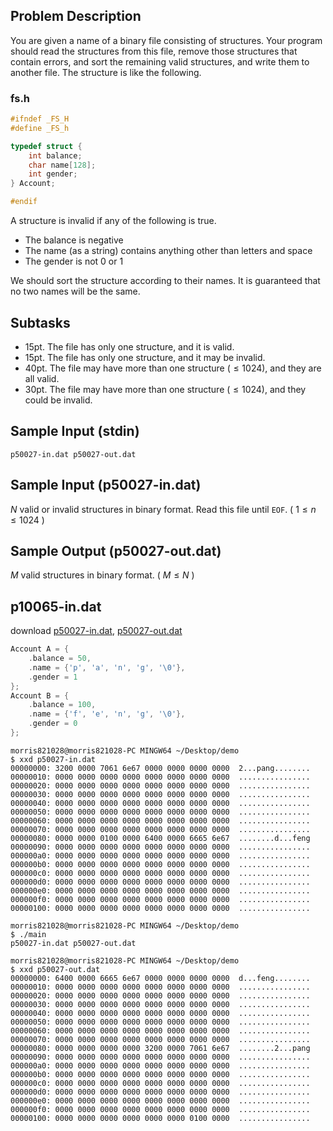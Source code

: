 ## Problem Description ##

You are given a name of a binary file consisting of structures. Your program should read the structures from this file, remove those structures that contain errors, and sort the remaining valid structures, and write them to another file. The structure is like the following.

### fs.h ###

```c
#ifndef _FS_H
#define _FS_h

typedef struct {
    int balance;
    char name[128];
    int gender;
} Account;

#endif
```

A structure is invalid if any of the following is true.

* The balance is negative
* The name (as a string) contains anything other than letters and space
* The gender is not 0 or 1

We should sort the structure according to their names. It is guaranteed that no two names will be the same.

## Subtasks ##

* 15pt. The file has only one structure, and it is valid.
* 15pt. The file has only one structure, and it may be invalid.
* 40pt. The file may have more than one structure ($\leq 1024$), and they are all valid.
* 30pt. The file may have more than one structure ($\leq 1024$), and they could be invalid.

## Sample Input (stdin) ##
```
p50027-in.dat p50027-out.dat
```

## Sample Input (p50027-in.dat) ##

$N$ valid or invalid structures in binary format. Read this file until `EOF`. ( $1 \leq n \leq 1024$ )

## Sample Output (p50027-out.dat) ##

$M$ valid structures in binary format. ( $M \leq N$ )

## p10065-in.dat ##

download [p50027-in.dat](/downloads/p50027-in.dat), [p50027-out.dat](/downloads/p50027-out.dat)

```c
Account A = {
	.balance = 50,
	.name = {'p', 'a', 'n', 'g', '\0'},
	.gender = 1
};
Account B = {
	.balance = 100,
	.name = {'f', 'e', 'n', 'g', '\0'},
	.gender = 0
};
```

```
morris821028@morris821028-PC MINGW64 ~/Desktop/demo
$ xxd p50027-in.dat
00000000: 3200 0000 7061 6e67 0000 0000 0000 0000  2...pang........
00000010: 0000 0000 0000 0000 0000 0000 0000 0000  ................
00000020: 0000 0000 0000 0000 0000 0000 0000 0000  ................
00000030: 0000 0000 0000 0000 0000 0000 0000 0000  ................
00000040: 0000 0000 0000 0000 0000 0000 0000 0000  ................
00000050: 0000 0000 0000 0000 0000 0000 0000 0000  ................
00000060: 0000 0000 0000 0000 0000 0000 0000 0000  ................
00000070: 0000 0000 0000 0000 0000 0000 0000 0000  ................
00000080: 0000 0000 0100 0000 6400 0000 6665 6e67  ........d...feng
00000090: 0000 0000 0000 0000 0000 0000 0000 0000  ................
000000a0: 0000 0000 0000 0000 0000 0000 0000 0000  ................
000000b0: 0000 0000 0000 0000 0000 0000 0000 0000  ................
000000c0: 0000 0000 0000 0000 0000 0000 0000 0000  ................
000000d0: 0000 0000 0000 0000 0000 0000 0000 0000  ................
000000e0: 0000 0000 0000 0000 0000 0000 0000 0000  ................
000000f0: 0000 0000 0000 0000 0000 0000 0000 0000  ................
00000100: 0000 0000 0000 0000 0000 0000 0000 0000  ................

morris821028@morris821028-PC MINGW64 ~/Desktop/demo
$ ./main
p50027-in.dat p50027-out.dat

morris821028@morris821028-PC MINGW64 ~/Desktop/demo
$ xxd p50027-out.dat
00000000: 6400 0000 6665 6e67 0000 0000 0000 0000  d...feng........
00000010: 0000 0000 0000 0000 0000 0000 0000 0000  ................
00000020: 0000 0000 0000 0000 0000 0000 0000 0000  ................
00000030: 0000 0000 0000 0000 0000 0000 0000 0000  ................
00000040: 0000 0000 0000 0000 0000 0000 0000 0000  ................
00000050: 0000 0000 0000 0000 0000 0000 0000 0000  ................
00000060: 0000 0000 0000 0000 0000 0000 0000 0000  ................
00000070: 0000 0000 0000 0000 0000 0000 0000 0000  ................
00000080: 0000 0000 0000 0000 3200 0000 7061 6e67  ........2...pang
00000090: 0000 0000 0000 0000 0000 0000 0000 0000  ................
000000a0: 0000 0000 0000 0000 0000 0000 0000 0000  ................
000000b0: 0000 0000 0000 0000 0000 0000 0000 0000  ................
000000c0: 0000 0000 0000 0000 0000 0000 0000 0000  ................
000000d0: 0000 0000 0000 0000 0000 0000 0000 0000  ................
000000e0: 0000 0000 0000 0000 0000 0000 0000 0000  ................
000000f0: 0000 0000 0000 0000 0000 0000 0000 0000  ................
00000100: 0000 0000 0000 0000 0000 0000 0100 0000  ................
```
